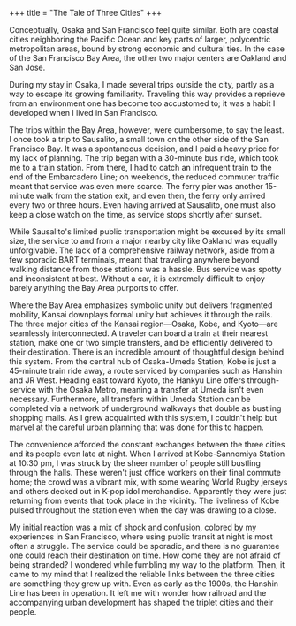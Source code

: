 +++
title = "The Tale of Three Cities"
+++

Conceptually, Osaka and San Francisco feel quite similar. Both are coastal cities neighboring the Pacific Ocean and key parts of larger, polycentric metropolitan areas, bound by strong economic and cultural ties. In the case of the San Francisco Bay Area, the other two major centers are Oakland and San Jose.

During my stay in Osaka, I made several trips outside the city, partly as a way to escape its growing familiarity. Traveling this way provides a reprieve from an environment one has become too accustomed to; it was a habit I developed when I lived in San Francisco.

The trips within the Bay Area, however, were cumbersome, to say the least. I once took a trip to Sausalito, a small town on the other side of the San Francisco Bay. It was a spontaneous decision, and I paid a heavy price for my lack of planning. The trip began with a 30-minute bus ride, which took me to a train station. From there, I had to catch an infrequent train to the end of the Embarcadero Line; on weekends, the reduced commuter traffic meant that service was even more scarce. The ferry pier was another 15-minute walk from the station exit, and even then, the ferry only arrived every two or three hours. Even having arrived at Sausalito, one must also keep a close watch on the time, as service stops shortly after sunset. 

While Sausalito's limited public transportation might be excused by its small size, the service to and from a major nearby city like Oakland was equally unforgivable. The lack of a comprehensive railway network, aside from a few sporadic BART terminals, meant that traveling anywhere beyond walking distance from those stations was a hassle. Bus service was spotty and inconsistent at best. Without a car, it is extremely difficult to enjoy barely anything the Bay Area purports to offer. 

Where the Bay Area emphasizes symbolic unity but delivers fragmented mobility, Kansai downplays formal unity but achieves it through the rails. The three major cities of the Kansai region—Osaka, Kobe, and Kyoto—are seamlessly interconnected. A traveler can board a train at their nearest station, make one or two simple transfers, and be efficiently delivered to their destination. There is an incredible amount of thoughtful design behind this system. From the central hub of Osaka-Umeda Station, Kobe is just a 45-minute train ride away, a route serviced by companies such as Hanshin and JR West. Heading east toward Kyoto, the Hankyu Line offers through-service with the Osaka Metro, meaning a transfer at Umeda isn't even necessary. Furthermore, all transfers within Umeda Station can be completed via a network of underground walkways that double as bustling shopping malls. As I grew acquainted with this system, I couldn't help but marvel at the careful urban planning that was done for this to happen.

The convenience afforded the constant exchanges between the three cities and its people even late at night. When I arrived at Kobe-Sannomiya Station at 10:30 pm, I was struck by the sheer number of people still bustling through the halls. These weren't just office workers on their final commute home; the crowd was a vibrant mix, with some wearing World Rugby jerseys and others decked out in K-pop idol merchandise. Apparently they were just returning from events that took place in the vicinity. The liveliness of Kobe pulsed throughout the station even when the day was drawing to a close.

My initial reaction was a mix of shock and confusion, colored by my experiences in San Francisco, where using public transit at night is most often a struggle. The service could be sporadic, and there is no guarantee one could reach their destination on time. How come they are not afraid of being stranded? I wondered while fumbling my way to the platform. Then, it came to my mind that I realized the reliable links between the three cities are something they grew up with. Even as early as the 1900s, the Hanshin Line has been in operation. It left me with wonder how railroad and the accompanying urban development has shaped the triplet cities and their people. 
